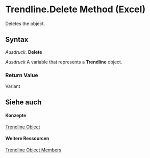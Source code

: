 
# Trendline.Delete Method (Excel)

Deletes the object.


## Syntax

 _Ausdruck_. **Delete**

 _Ausdruck_ A variable that represents a **Trendline** object.


### Return Value

Variant


## Siehe auch


#### Konzepte


[Trendline Object](5c04b065-57f4-a059-7c22-50612bd727ea.md)
#### Weitere Ressourcen


[Trendline Object Members](http://msdn.microsoft.com/library/b63cecc4-6151-f66c-8d73-9f66850046b1%28Office.15%29.aspx)